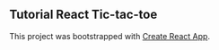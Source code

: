 ## Tutorial React Tic-tac-toe

This project was bootstrapped with [Create React App](https://github.com/facebook/create-react-app).